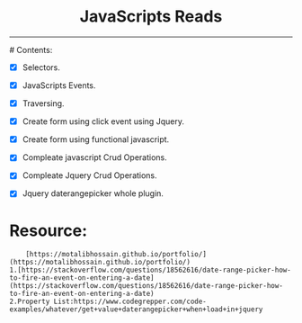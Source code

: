 <center>
<h1>JavaScripts Reads</h1>
<hr>
</center>
# Contents:

- [x] Selectors.
- [x] JavaScripts Events.
- [x] Traversing.
- [x] Create form using click event using Jquery.
- [x] Create form using functional javascript.
- [x] Compleate javascript Crud Operations.
- [x] Compleate Jquery Crud Operations.
- [x] Jquery daterangepicker whole plugin.



# Resource:
        [https://motalibhossain.github.io/portfolio/](https://motalibhossain.github.io/portfolio/)
    1.[https://stackoverflow.com/questions/18562616/date-range-picker-how-to-fire-an-event-on-entering-a-date] (https://stackoverflow.com/questions/18562616/date-range-picker-how-to-fire-an-event-on-entering-a-date)
    2.Property List:https://www.codegrepper.com/code-examples/whatever/get+value+daterangepicker+when+load+in+jquery
